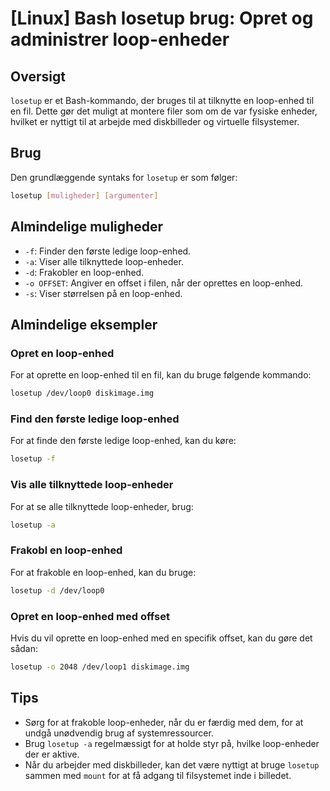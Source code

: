 # [Linux] Bash losetup brug: Opret og administrer loop-enheder

## Oversigt
`losetup` er et Bash-kommando, der bruges til at tilknytte en loop-enhed til en fil. Dette gør det muligt at montere filer som om de var fysiske enheder, hvilket er nyttigt til at arbejde med diskbilleder og virtuelle filsystemer.

## Brug
Den grundlæggende syntaks for `losetup` er som følger:

```bash
losetup [muligheder] [argumenter]
```

## Almindelige muligheder
- `-f`: Finder den første ledige loop-enhed.
- `-a`: Viser alle tilknyttede loop-enheder.
- `-d`: Frakobler en loop-enhed.
- `-o OFFSET`: Angiver en offset i filen, når der oprettes en loop-enhed.
- `-s`: Viser størrelsen på en loop-enhed.

## Almindelige eksempler

### Opret en loop-enhed
For at oprette en loop-enhed til en fil, kan du bruge følgende kommando:

```bash
losetup /dev/loop0 diskimage.img
```

### Find den første ledige loop-enhed
For at finde den første ledige loop-enhed, kan du køre:

```bash
losetup -f
```

### Vis alle tilknyttede loop-enheder
For at se alle tilknyttede loop-enheder, brug:

```bash
losetup -a
```

### Frakobl en loop-enhed
For at frakoble en loop-enhed, kan du bruge:

```bash
losetup -d /dev/loop0
```

### Opret en loop-enhed med offset
Hvis du vil oprette en loop-enhed med en specifik offset, kan du gøre det sådan:

```bash
losetup -o 2048 /dev/loop1 diskimage.img
```

## Tips
- Sørg for at frakoble loop-enheder, når du er færdig med dem, for at undgå unødvendig brug af systemressourcer.
- Brug `losetup -a` regelmæssigt for at holde styr på, hvilke loop-enheder der er aktive.
- Når du arbejder med diskbilleder, kan det være nyttigt at bruge `losetup` sammen med `mount` for at få adgang til filsystemet inde i billedet.